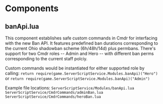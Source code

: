 # Components
## banApi.lua
This component establishes safe custom commands in Cmdr for interfacing with the new Ban API.
It features predefined ban durations corresponding to the current Ohio shadowban scheme (6h/48h/14d) plus permbans.
There's support for two Cmdr roles -- Admin and Hero -- with different ban perms corresponding to the current staff polciy.

Custom commands would be instantiated for either supported role by calling: 
```return require(game.ServerScriptService.Modules.banApi)("Hero")``` 
or
```return require(game.ServerScriptService.Modules.banApi)("Admin")``` 

Example file locations: 
`ServerScriptService/Modules/banApi.lua` 
`ServerScriptService/CmdrCommands/adminBan.lua`
`ServerScriptService/CmdrCommands/heroBan.lua`
